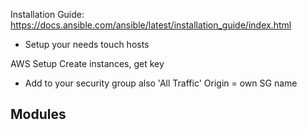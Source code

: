 
Installation Guide:
https://docs.ansible.com/ansible/latest/installation_guide/index.html

- Setup your needs
touch hosts

AWS Setup
Create instances, get key
- Add to your security group also 'All Traffic' Origin = own SG name



## Modules 